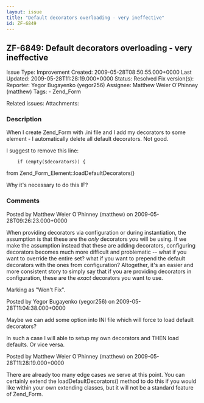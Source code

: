 ```yaml
---
layout: issue
title: "Default decorators overloading - very ineffective"
id: ZF-6849
---
```


ZF-6849: Default decorators overloading - very ineffective
----------------------------------------------------------

 Issue Type: Improvement Created: 2009-05-28T08:50:55.000+0000 Last Updated: 2009-05-28T11:28:19.000+0000 Status: Resolved Fix version(s): 
 Reporter:  Yegor Bugayenko (yegor256)  Assignee:  Matthew Weier O'Phinney (matthew)  Tags: - Zend\_Form
 
 Related issues: 
 Attachments: 
### Description

When I create Zend\_Form with .ini file and I add my decorators to some element - I automatically delete all default decorators. Not good.

I suggest to remove this line:

 
        if (empty($decorators)) {


from Zend\_Form\_Element::loadDefaultDecorators()

Why it's necessary to do this IF?

 

 

### Comments

Posted by Matthew Weier O'Phinney (matthew) on 2009-05-28T09:26:23.000+0000

When providing decorators via configuration or during instantiation, the assumption is that these are the _only_ decorators you will be using. If we make the assumption instead that these are adding decorators, configuring decorators becomes much more difficult and problematic -- what if you want to override the entire set? what if you want to prepend the default decorators with the ones from configuration? Altogether, it's an easier and more consistent story to simply say that if you are providing decorators in configuration, these are the _exact_ decorators you want to use.

Marking as "Won't Fix".

 

 

Posted by Yegor Bugayenko (yegor256) on 2009-05-28T11:04:38.000+0000

Maybe we can add some option into INI file which will force to load default decorators?

In such a case I will able to setup my own decorators and THEN load defaults. Or vice versa.

 

 

Posted by Matthew Weier O'Phinney (matthew) on 2009-05-28T11:28:19.000+0000

There are already too many edge cases we serve at this point. You can certainly extend the loadDefaultDecorators() method to do this if you would like within your own extending classes, but it will not be a standard feature of Zend\_Form.

 

 